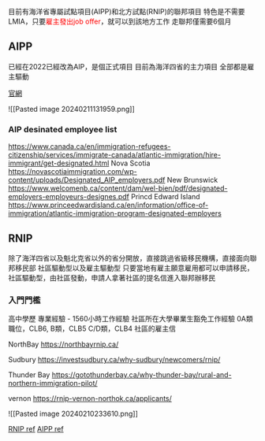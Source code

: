 目前有海洋省專屬試點項目(AIPP)和北方試點(RNIP)的聯邦項目
特色是不需要LMIA，只要<font color=#FF0000>雇主發出job offer</font>，就可以到該地方工作
走聯邦僅需要6個月

## AIPP
已經在2022已經改為AIP，是個正式項目
目前為海洋四省的主力項目
全部都是雇主驅動

[官網](https://www.canada.ca/en/immigration-refugees-citizenship/services/immigrate-canada/atlantic-immigration/how-to-immigrate.html)

![[Pasted image 20240211131959.png]]

### AIP desinated  employee list
https://www.canada.ca/en/immigration-refugees-citizenship/services/immigrate-canada/atlantic-immigration/hire-immigrant/get-designated.html
Nova Scotia 
https://novascotiaimmigration.com/wp-content/uploads/Designated_AIP_employers.pdf
New Brunswick 
https://www.welcomenb.ca/content/dam/wel-bien/pdf/designated-employers-employeurs-designes.pdf
Princd Edward Island
https://www.princeedwardisland.ca/en/information/office-of-immigration/atlantic-immigration-program-designated-employers


## RNIP

除了海洋四省以及魁北克省以外的省分開放，直接跳過省級移民機構，直接面向聯邦移民部
社區驅動型以及雇主驅動型
只要當地有雇主願意雇用都可以申請移民，社區驅動型，由社區發動，申請人拿著社區的提名信進入聯邦辦移民


### 入門門檻
高中學歷
專業經驗 - 1560小時工作經驗
社區所在大學畢業生豁免工作經驗
0A類職位，CLB6, 
B類，CLB5
C/D類，CLB4
社區的雇主信


NorthBay
https://northbayrnip.ca/


Sudbury
https://investsudbury.ca/why-sudbury/newcomers/rnip/

Thunder Bay
https://gotothunderbay.ca/why-thunder-bay/rural-and-northern-immigration-pilot/

vernon
https://rnip-vernon-northok.ca/applicants/

![[Pasted image 20240210233610.png]]





[RNIP ref](https://www.youtube.com/watch?v=VFGx7TOVw2Q&list=PLGMrzTnCOjdSKBRfuk5NEW2e7DaliGqlH&index=5)
[AIPP ref](https://www.youtube.com/watch?v=hXovGEOTH5k&list=PLGMrzTnCOjdSKBRfuk5NEW2e7DaliGqlH&index=10)


